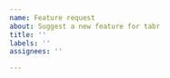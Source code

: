 ```yaml
---
name: Feature request
about: Suggest a new feature for tabr
title: ''
labels: ''
assignees: ''

---
```


<!--

Before filing a feature request, please consider if it fits the scope of the package, conforms to package syntax rules, and is of general utility to many other users. This is especially true for transcription related requests. These are a couple common reasons feature requests may be declined.

1. Do you want to alter the string of LilyPond syntax generated by the package? Can your problem be reformulated?

`tabr` is not intended for full generality when generating LilyPond markup. Consider using LilyPond directly. The `lilypond()` function also allows you create a LilyPond file without rendering. This enables you to edit the output if `tabr` cannot meet your specific needs.

2. Do you want your own unique music syntax?

Ad hoc additions to the package syntax rules mainly cause confusion and don't benefit users in general. `tabr` has syntax converters that are officially supported, but these are reserved for yntax formats like music21 that are used and understood by many people. Several users have made their own external wrappers around `tabr` functions to meet their unique needs. This is the recommended approach in such cases.

-->
